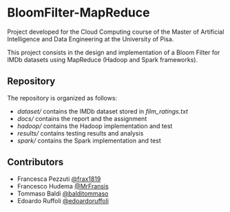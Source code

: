 # BloomFilter-MapReduce

Project developed for the Cloud Computing course of the Master of Artificial Intelligence and Data Engineering at the University of Pisa.


This project consists in the design and implementation of a Bloom Filter for IMDb datasets using MapReduce (Hadoop and Spark frameworks).

## Repository

The repository is organized as follows:
- *dataset/* contains the IMDb dataset stored in *film_ratings.txt*
- *docs/* contains the report and the assignment
- *hadoop/* contains the Hadoop implementation and test
- *results/* contains testing results and analysis
- *spark/*  contains the Spark implementation and test

## Contributors
- Francesca Pezzuti [@frax1819](https://github.com/frax1819)
- Francesco Hudema [@MrFransis](https://github.com/mrfransis)
- Tommaso Baldi [@balditommaso](https://github.com/balditommaso)
- Edoardo Ruffoli [@edoardoruffoli](https://github.com/edoardoruffoli)
